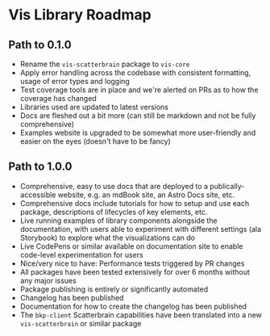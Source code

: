 # Vis Library Roadmap

## Path to 0.1.0
- Rename the `vis-scatterbrain` package to `vis-core`
- Apply error handling across the codebase with consistent formatting, usage of error types and logging
- Test coverage tools are in place and we're alerted on PRs as to how the coverage has changed
- Libraries used are updated to latest versions
- Docs are fleshed out a bit more (can still be markdown and not be fully comprehensive)
- Examples website is upgraded to be somewhat more user-friendly and easier on the eyes (doesn't have to be fancy)

## Path to 1.0.0
- Comprehensive, easy to use docs that are deployed to a publically-accessible website, e.g. an mdBook site, an Astro Docs site, etc.
- Comprehensive docs include tutorials for how to setup and use each package, descriptions of lifecycles of key elements, etc.
- Live running examples of library components alongside the documentation, with users able to experiment with different settings (ala Storybook) to explore what the visualizations can do
- Live CodePens or similar available on documentation site to enable code-level experimentation for users
- Nice/very nice to have: Performance tests triggered by PR changes
- All packages have been tested extensively for over 6 months without any major issues
- Package publishing is entirely or significantly automated
- Changelog has been published
- Documentation for how to create the changelog has been published
- The `bkp-client` Scatterbrain capabilities have been translated into a new `vis-scatterbrain` or similar package
